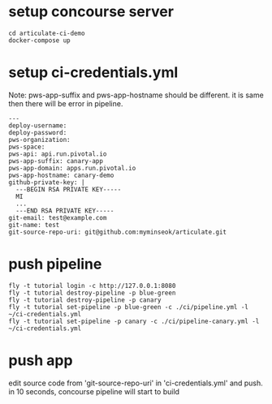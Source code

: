 
# setup concourse server

```
cd articulate-ci-demo
docker-compose up
```
# setup ci-credentials.yml

Note: pws-app-suffix and pws-app-hostname should be different. it is same then there will be error in pipeline.
```
---
deploy-username: 
deploy-password: 
pws-organization:  
pws-space:  
pws-api: api.run.pivotal.io
pws-app-suffix: canary-app
pws-app-domain: apps.run.pivotal.io
pws-app-hostname: canary-demo
github-private-key: |
  ---BEGIN RSA PRIVATE KEY-----
  MI
  ...
  ---END RSA PRIVATE KEY-----
git-email: test@example.com
git-name: test
git-source-repo-uri: git@github.com:myminseok/articulate.git

```

# push pipeline

```
fly -t tutorial login -c http://127.0.0.1:8080
fly -t tutorial destroy-pipeline -p blue-green
fly -t tutorial destroy-pipeline -p canary
fly -t tutorial set-pipeline -p blue-green -c ./ci/pipeline.yml -l ~/ci-credentials.yml
fly -t tutorial set-pipeline -p canary -c ./ci/pipeline-canary.yml -l ~/ci-credentials.yml
```

# push app
edit source code from 'git-source-repo-uri' in 'ci-credentials.yml' and push.
in 10 seconds, concourse pipeline will start to build

